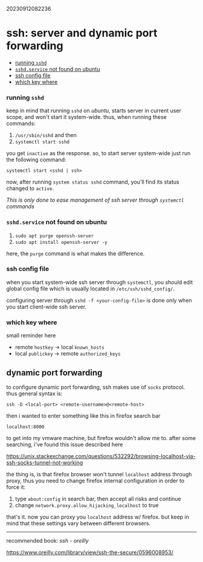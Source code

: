20230912082236
 
# ssh: server and dynamic port forwarding

* [running `sshd`](#running-sshd)
* [`sshd.service` not found on ubuntu](#sshd.service-not-found-on-ubuntu)
* [ssh config file](#ssh-config-file)
* [which key where](#which-key-where)

### running `sshd`

keep in mind that running `sshd` on *ubuntu*, starts server in current
user scope, and won't start it system-wide. thus, when running these commands:

1. `/usr/sbin/sshd` and then
1. `systemctl start sshd`

you get `inactive` as the response. so, to start server system-wide just run
the following command:

```
systemctl start <sshd | ssh>
```

now, after running `system status sshd` command, you'll find its status changed
to `active`.

*This is only done to ease management of ssh server through `systemctl`
commands*

### `sshd.service` not found on ubuntu

1. `sudo apt purge openssh-server`
2. `sudo apt install openssh-server -y`

here, the `purge` command is what makes the difference.

### ssh config file

when you start system-wide ssh server through `systemctl`, you should edit
global config file which is usually located in `/etc/ssh/sshd_config/`.

configuring server through `sshd -f <your-config-file>` is done only when you start
client-wide ssh server.

### which key where

small reminder here

* remote `hostkey` -> local `known_hosts`
* local `publickey` -> remote `authorized_keys`

## dynamic port forwarding

to configure dynamic port forwarding, ssh makes use of `socks` protocol. thus
general syntax is:

```
ssh -D <local-port> <remote-username>@<remote-host>
```

then i wanted to enter something like this in firefox search bar

`localhost:8000`

to get into my vmware machine, but firefox wouldn't allow me to. after some
searching, i've found this issue described here

<https://unix.stackexchange.com/questions/532292/browsing-localhost-via-ssh-socks-tunnel-not-working>

the thing is, is that firefox browser won't tunnel `localhost` address through
proxy, thus you need to change firefox internal configuration in order to 
force it:

1. type `about:config` in search bar, then accept all risks and continue
1. change `network.proxy.allow_hijacking_localhost` to true

that's it. now you can proxy you `localhost` address w/ firefox. but keep in
mind that these settings vary between different browsers.

---

recommended book: *ssh - oreilly*

<https://www.oreilly.com/library/view/ssh-the-secure/0596008953/>
